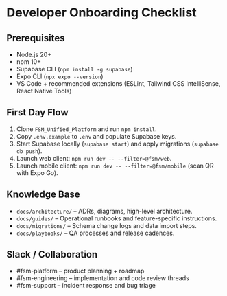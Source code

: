# Developer Onboarding Checklist

## Prerequisites

- Node.js 20+
- npm 10+
- Supabase CLI (`npm install -g supabase`)
- Expo CLI (`npx expo --version`)
- VS Code + recommended extensions (ESLint, Tailwind CSS IntelliSense, React Native Tools)

## First Day Flow

1. Clone `FSM_Unified_Platform` and run `npm install`.
2. Copy `.env.example` to `.env` and populate Supabase keys.
3. Start Supabase locally (`supabase start`) and apply migrations (`supabase db push`).
4. Launch web client: `npm run dev -- --filter=@fsm/web`.
5. Launch mobile client: `npm run dev -- --filter=@fsm/mobile` (scan QR with Expo Go).

## Knowledge Base

- `docs/architecture/` – ADRs, diagrams, high-level architecture.
- `docs/guides/` – Operational runbooks and feature-specific instructions.
- `docs/migrations/` – Schema change logs and data import steps.
- `docs/playbooks/` – QA processes and release cadences.

## Slack / Collaboration

- #fsm-platform – product planning + roadmap
- #fsm-engineering – implementation and code review threads
- #fsm-support – incident response and bug triage
